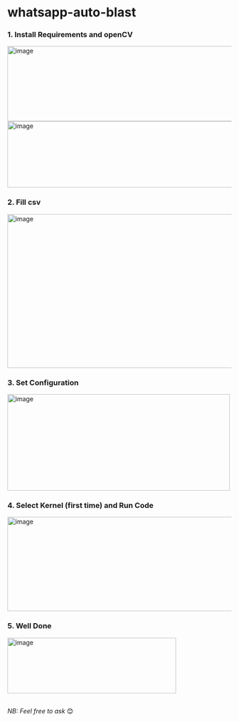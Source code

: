 # whatsapp-auto-blast

### 1. Install Requirements and openCV
<img width="731" height="169" alt="image" src="https://github.com/user-attachments/assets/b3e86917-4199-4611-9280-48b226a85971" />
<img width="675" height="149" alt="image" src="https://github.com/user-attachments/assets/3e2dd55e-6d14-421b-b454-d3806542f93a" />

### 2. Fill csv
<img width="691" height="346" alt="image" src="https://github.com/user-attachments/assets/dfffeebc-24b0-42bf-bb9a-04a0aa61548d" />

### 3. Set Configuration
<img width="500" height="217" alt="image" src="https://github.com/user-attachments/assets/5a1421a8-3a09-4dfc-a036-b9b8074cca30" />

### 4. Select Kernel (first time) and Run Code
<img width="1571" height="212" alt="image" src="https://github.com/user-attachments/assets/cc9bd5c9-5b3e-4fa7-b9c9-d6b62656688c" />

### 5. Well Done
<img width="379" height="125" alt="image" src="https://github.com/user-attachments/assets/21bd952e-4beb-468b-9ae3-cbb4c8479f70" />

<br>_NB: Feel free to ask_ 😊
